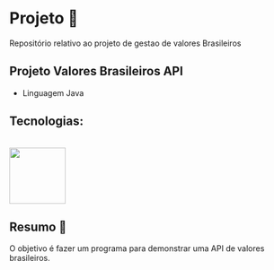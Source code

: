 # Projeto 💼 

Repositório relativo ao projeto de gestao de valores Brasileiros

## Projeto Valores Brasileiros API

- Linguagem Java

## Tecnologias: 

<div style="display: inline_block theme=radical" align="justify"><br>
  <img align="center" width="100" src="https://cdn.jsdelivr.net/gh/devicons/devicon/icons/java/java-original-wordmark.svg">
</div>

## Resumo 📖 

O objetivo é fazer um programa para demonstrar uma API de valores brasileiros.
